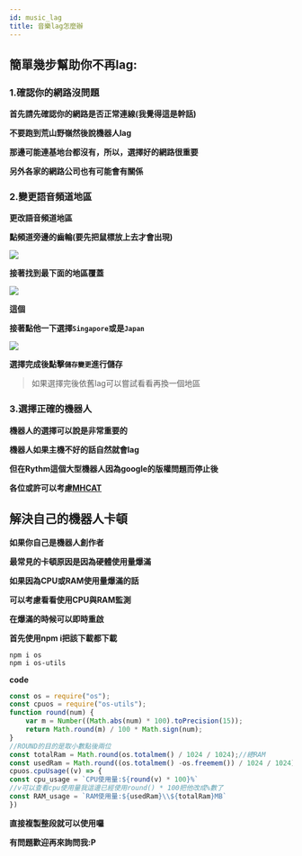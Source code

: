 ```yaml
---
id: music_lag
title: 音樂lag怎麼辦
---
```


## 簡單幾步幫助你不再lag:
 ### 1.確認你的網路沒問題
 **首先請先確認你的網路是否正常連線(我覺得這是幹話)**

 **不要跑到荒山野嶺然後說機器人lag**

 **那邊可能連基地台都沒有，所以，選擇好的網路很重要**

 **另外各家的網路公司也有可能會有關係**

 ### 2.變更語音頻道地區

**更改語音頻道地區**

**點頻道旁邊的齒輪(要先把鼠標放上去才會出現)**

![](https://media.discordapp.net/attachments/977960436685217832/988457340472799312/2022-06-20_225317.png)

**接著找到最下面的地區覆蓋**

![](https://media.discordapp.net/attachments/977960436685217832/988626104887705630/2022-06-21_100643.png)

**這個**

**接著點他一下選擇`Singapore`或是`Japan`**

![](https://media.discordapp.net/attachments/977960436685217832/988626554663870494/2022-06-21_100842.png)

**選擇完成後點擊`儲存變更`進行儲存** 

> 如果選擇完後依舊lag可以嘗試看看再換一個地區


 ### 3.選擇正確的機器人

**機器人的選擇可以說是非常重要的**

**機器人如果主機不好的話自然就會lag**

**但在Rythm這個大型機器人因為google的版權問題而停止後**

**各位或許可以考慮[MHCAT](https://dsc.gg/mhcat)**

## 解決自己的機器人卡頓

**如果你自己是機器人創作者**

**最常見的卡頓原因是因為硬體使用量爆滿**

**如果因為CPU或RAM使用量爆滿的話**

**可以考慮看看使用CPU與RAM監測**

**在爆滿的時候可以即時重啟**

**首先使用npm i把該下載都下載**

```
npm i os
npm i os-utils
```

**code**

```js
const os = require("os");
const cpuos = require("os-utils");
function round(num) {
    var m = Number((Math.abs(num) * 100).toPrecision(15));
    return Math.round(m) / 100 * Math.sign(num);
}
//ROUND的目的是取小數點後兩位
const totalRam = Math.round(os.totalmem() / 1024 / 1024);//總RAM
const usedRam = Math.round((os.totalmem() -os.freemem()) / 1024 / 1024);//RAM使用量
cpuos.cpuUsage((v) => {
const cpu_usage = `CPU使用量:${round(v) * 100}%`
//v可以查看cpu使用量我這邊已經使用round() * 100把他改成%數了
const RAM_usage = `RAM使用量:${usedRam}\\${totalRam}MB`
})
```

**直接複製整段就可以使用囉**

**有問題歡迎再來詢問我:P**

